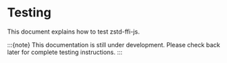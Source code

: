 # Testing

This document explains how to test zstd-ffi-js.

:::{note}
This documentation is still under development. Please check back later for complete testing instructions.
:::